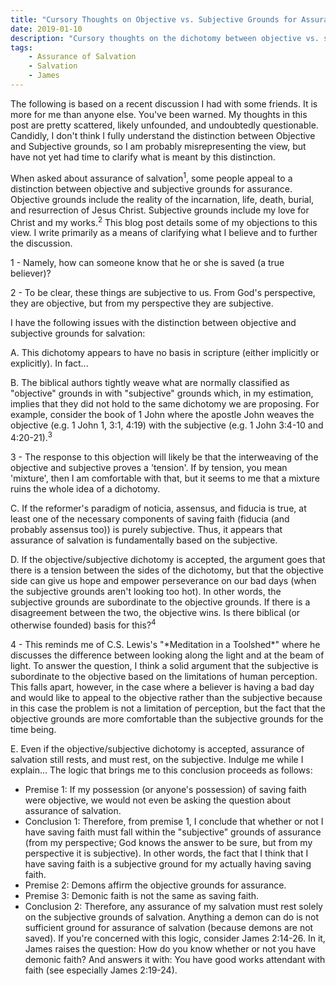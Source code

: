 ```yaml
---
title: "Cursory Thoughts on Objective vs. Subjective Grounds for Assurance of Salvation"
date: 2019-01-10
description: "Cursory thoughts on the dichotomy between objective vs. subjective grounds for assurance of salvation."
tags:
    - Assurance of Salvation
    - Salvation
    - James
---
```


The following is based on a recent discussion I had with some friends. It is more for me than anyone else. You've been warned. My thoughts in this post are pretty scattered, likely unfounded, and undoubtedly questionable. Candidly, I don't think I fully understand the distinction between Objective and Subjective grounds, so I am probably misrepresenting the view, but have not yet had time to clarify what is meant by this distinction.

When asked about assurance of salvation<sup>1</sup>, some people appeal to a distinction between objective and subjective grounds for assurance. Objective grounds include the reality of the incarnation, life, death, burial, and resurrection of Jesus Christ. Subjective grounds include my love for Christ and my works.<sup>2</sup> This blog post details some of my objections to this view. I write primarily as a means of clarifying what I believe and to further the discussion.

<aside class="marginnote">
  <p><span class="noteNumber">1</span> - Namely, how can someone know that he or she is saved (a true believer)?</p>
  <span class="noteNumber">2</span> - To be clear, these things are subjective to us. From God's perspective, they are objective, but from my perspective they are subjective.
</aside>

I have the following issues with the distinction between objective and subjective grounds for salvation:

A. This dichotomy appears to have no basis in scripture (either implicitly or explicitly). In fact...

B. The biblical authors tightly weave what are normally classified as "objective" grounds in with "subjective" grounds which, in my estimation, implies that they did not hold to the same dichotomy we are proposing. For example, consider the book of 1 John where the apostle John weaves the objective (e.g. 1 John 1, 3:1, 4:19) with the subjective (e.g. 1 John 3:4-10 and 4:20-21).<sup>3</sup>

<aside class="marginnote">
  <span class="noteNumber">3</span> - The response to this objection will likely be that the interweaving of the objective and subjective proves a 'tension'. If by tension, you mean 'mixture', then I am comfortable with that, but it seems to me that a mixture ruins the whole idea of a dichotomy.
</aside>

C. If the reformer's paradigm of noticia, assensus, and fiducia is true, at least one of the necessary components of saving faith (fiducia (and probably assensus too)) is purely subjective. Thus, it appears that assurance of salvation is fundamentally based on the subjective.

D. If the objective/subjective dichotomy is accepted, the argument goes that there is a tension between the sides of the dichotomy, but that the objective side can give us hope and empower perseverance on our bad days (when the subjective grounds aren't looking too hot). In other words, the subjective grounds are subordinate to the objective grounds. If there is a disagreement between the two, the objective wins. Is there biblical (or otherwise founded) basis for this?<sup>4</sup>

<aside class="marginnote">
  <span class="noteNumber">4</span> - This reminds me of C.S. Lewis's "*Meditation in a Toolshed*" where he discusses the difference between looking along the light and at the beam of light. To answer the question, I think a solid argument that the subjective is subordinate to the objective based on the limitations of human perception. This falls apart, however, in the case where a believer is having a bad day and would like to appeal to the objective rather than the subjective because in this case the problem is not a limitation of perception, but the fact that the objective grounds are more comfortable than the subjective grounds for the time being.
</aside>

E. Even if the objective/subjective dichotomy is accepted, assurance of salvation still rests, and must rest, on the subjective. Indulge me while I explain... The logic that brings me to this conclusion proceeds as follows:

  - Premise 1: If my possession (or anyone's possession) of saving faith were objective, we would not even be asking the question about assurance of salvation.
  - Conclusion 1: Therefore, from premise 1, I conclude that whether or not I have saving faith must fall within the "subjective" grounds of assurance (from my perspective; God knows the answer to be sure, but from my perspective it is subjective). In other words, the fact that I think that I have saving faith is a subjective ground for my actually having saving faith.
  - Premise 2: Demons affirm the objective grounds for assurance.
  - Premise 3: Demonic faith is not the same as saving faith.
  - Conclusion 2: Therefore, any assurance of my salvation must rest solely on the subjective grounds of salvation. Anything a demon can do is not sufficient ground for assurance of salvation (because demons are not saved). If you're concerned with this logic, consider James 2:14-26. In it, James raises the question: How do you know whether or not you have demonic faith? And answers it with: You have good works attendant with faith (see especially James 2:19-24).
